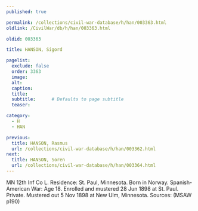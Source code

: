 ```yaml
---
published: true

permalink: /collections/civil-war-database/h/han/003363.html
oldlink: /CivilWar/db/h/han/003363.html

oldid: 003363

title: HANSON, Sigord

pagelist:
  exclude: false
  order: 3363
  image: 
  alt:
  caption:
  title:
  subtitle:      # Defaults to page subtitle
  teaser:

category: 
  - H 
  - HAN

previous:
  title: HANSON, Rasmus
  url: /collections/civil-war-database/h/han/003362.html  
next:
  title: HANSON, Soren
  url: /collections/civil-war-database/h/han/003364.html   
---
```

MN 12th Inf Co L. Residence: St. Paul, Minnesota. Born in Norway. Spanish-American War: Age 18. Enrolled and mustered 28 Jun 1898 at St. Paul. Private. Mustered out 5 Nov 1898 at New Ulm, Minnesota. Sources: (MSAW p190)